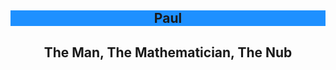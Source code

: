 <article>
  <header>
      <h1 style="background-color:DodgerBlue;"> Paul </h1>
      <h2>The Man, The Mathematician, The Nub</h2>
      <script>
    function openCity(evt, cityName) {
      // Declare all variables
      var i, tabcontent, tablinks;

      // Get all elements with class="tabcontent" and hide them
      tabcontent = document.getElementsByClassName("tabcontent");
      for (i = 0; i < tabcontent.length; i++) {
        tabcontent[i].style.display = "none";
      }

      // Get all elements with class="tablinks" and remove the class "active"
      tablinks = document.getElementsByClassName("tablinks");
      for (i = 0; i < tablinks.length; i++) {
        tablinks[i].className = tablinks[i].className.replace(" active", "");
      }

      // Show the current tab, and add an "active" class to the button that opened the tab
      document.getElementById(cityName).style.display = "block";
      evt.currentTarget.className += " active";
    }
    </script>
  </header>
  <div class="tab">
    <button class="tablinks" onclick="openCity(event, 'Personal')">Personal</button>
    <button class="tablinks" onclick="openCity(event, 'Academic')">Academic</button>
    <button class="tablinks" onclick="openCity(event, 'Athletic')">Athletic</button>
    <button class="tablinks" onclick="openCity(event, 'Photo Gallery')">Photo Gallery</button>
  </div>
  <!-- I am trying to add some sorta tab layout here, but I think to make them clickable//appear disappear, you need to incorporate java script which I havent been able to do yet. Edit: I got the java!!! -->

  <p>Today is</p> <?php echo date('l, F jS, Y'); ?>
  
  <p>Paul you better get ready because we are actually making you a website this time &#128511;</p>
  
 
  <div id="Personal" class="tabcontent">
    <h3>The Life of Paul</h3>
    <p>Personal information will be given out here.</p>
  </div>

  <div id="Academic" class="tabcontent">
    <h3>The Big Brain Himself</h3>
    <p>Paul is a studious individual.</p>
    <p1>Paul: <a href='https://linkedin.com/in/thisisgreat'>LinkedIn</a></p1>
  </div>

  <div id="Athletic" class="tabcontent">
    <h3>Athletic</h3>
    <p>Paul is a big runner guy.</p>
  </div>

  <div id="Photo Gallery" class="tabcontent">
    <h3>These are hot boi pics of Paul.</h3>
    <img src="https://athletics.kenyon.edu/images/2019/2/8/Neubauer_Paul_MTRK19.jpg?width=300" alt="Nubby Nub Nub">
  </div>


</article>
